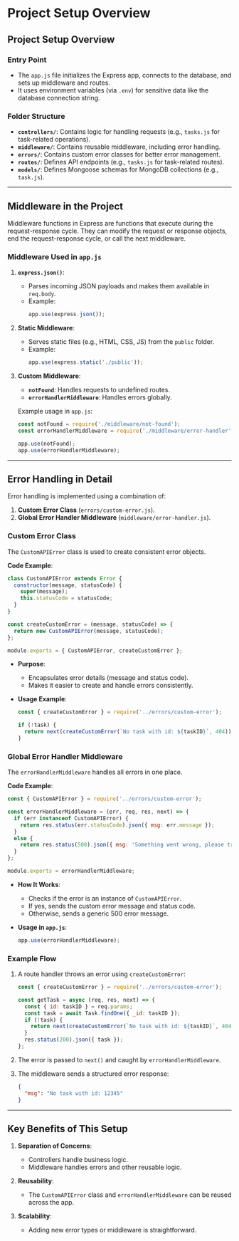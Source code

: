 # Project Setup Overview

## **Project Setup Overview**

### **Entry Point**
- The `app.js` file initializes the Express app, connects to the database, and sets up middleware and routes.
- It uses environment variables (via `.env`) for sensitive data like the database connection string.

### **Folder Structure**
- **`controllers/`**: Contains logic for handling requests (e.g., `tasks.js` for task-related operations).
- **`middleware/`**: Contains reusable middleware, including error handling.
- **`errors/`**: Contains custom error classes for better error management.
- **`routes/`**: Defines API endpoints (e.g., `tasks.js` for task-related routes).
- **`models/`**: Defines Mongoose schemas for MongoDB collections (e.g., `task.js`).

---

## **Middleware in the Project**
Middleware functions in Express are functions that execute during the request-response cycle. They can modify the request or response objects, end the request-response cycle, or call the next middleware.

### **Middleware Used in `app.js`**
1. **`express.json()`**:
   - Parses incoming JSON payloads and makes them available in `req.body`.
   - Example:
     ```js
     app.use(express.json());
     ```

2. **Static Middleware**:
   - Serves static files (e.g., HTML, CSS, JS) from the `public` folder.
   - Example:
     ```js
     app.use(express.static('./public'));
     ```

3. **Custom Middleware**:
   - **`notFound`**: Handles requests to undefined routes.
   - **`errorHandlerMiddleware`**: Handles errors globally.

   Example usage in `app.js`:
   ```js
   const notFound = require('./middleware/not-found');
   const errorHandlerMiddleware = require('./middleware/error-handler');

   app.use(notFound);
   app.use(errorHandlerMiddleware);
   ```

---

## **Error Handling in Detail**
Error handling is implemented using a combination of:
1. **Custom Error Class** (`errors/custom-error.js`).
2. **Global Error Handler Middleware** (`middleware/error-handler.js`).

### **Custom Error Class**
The `CustomAPIError` class is used to create consistent error objects.

**Code Example**:
```js
class CustomAPIError extends Error {
  constructor(message, statusCode) {
    super(message);
    this.statusCode = statusCode;
  }
}

const createCustomError = (message, statusCode) => {
  return new CustomAPIError(message, statusCode);
};

module.exports = { CustomAPIError, createCustomError };
```

- **Purpose**:
  - Encapsulates error details (message and status code).
  - Makes it easier to create and handle errors consistently.

- **Usage Example**:
  ```js
  const { createCustomError } = require('../errors/custom-error');

  if (!task) {
    return next(createCustomError(`No task with id: ${taskID}`, 404));
  }
  ```

### **Global Error Handler Middleware**
The `errorHandlerMiddleware` handles all errors in one place.

**Code Example**:
```js
const { CustomAPIError } = require('../errors/custom-error');

const errorHandlerMiddleware = (err, req, res, next) => {
  if (err instanceof CustomAPIError) {
    return res.status(err.statusCode).json({ msg: err.message });
  }
  else {
    return res.status(500).json({ msg: 'Something went wrong, please try again' });
  }
};

module.exports = errorHandlerMiddleware;
```

- **How It Works**:
  - Checks if the error is an instance of `CustomAPIError`.
  - If yes, sends the custom error message and status code.
  - Otherwise, sends a generic 500 error message.

- **Usage in `app.js`**:
  ```js
  app.use(errorHandlerMiddleware);
  ```

### **Example Flow**
1. A route handler throws an error using `createCustomError`:
   ```js
   const { createCustomError } = require('../errors/custom-error');

   const getTask = async (req, res, next) => {
     const { id: taskID } = req.params;
     const task = await Task.findOne({ _id: taskID });
     if (!task) {
       return next(createCustomError(`No task with id: ${taskID}`, 404));
     }
     res.status(200).json({ task });
   };
   ```

2. The error is passed to `next()` and caught by `errorHandlerMiddleware`.

3. The middleware sends a structured error response:
   ```json
   {
     "msg": "No task with id: 12345"
   }
   ```

---

## **Key Benefits of This Setup**
1. **Separation of Concerns**:
   - Controllers handle business logic.
   - Middleware handles errors and other reusable logic.

2. **Reusability**:
   - The `CustomAPIError` class and `errorHandlerMiddleware` can be reused across the app.

3. **Scalability**:
   - Adding new error types or middleware is straightforward.